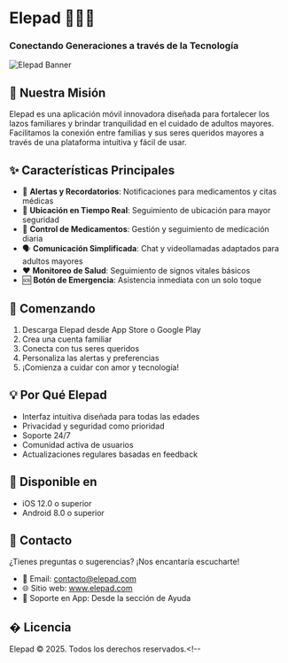 # Elepad 👴👵📱

### Conectando Generaciones a través de la Tecnología

![Elepad Banner](assets/banner.png)

## 🎯 Nuestra Misión

Elepad es una aplicación móvil innovadora diseñada para fortalecer los lazos familiares y brindar tranquilidad en el cuidado de adultos mayores. Facilitamos la conexión entre familias y sus seres queridos mayores a través de una plataforma intuitiva y fácil de usar.

## ✨ Características Principales

- 🔔 **Alertas y Recordatorios**: Notificaciones para medicamentos y citas médicas
- 📍 **Ubicación en Tiempo Real**: Seguimiento de ubicación para mayor seguridad
- 💊 **Control de Medicamentos**: Gestión y seguimiento de medicación diaria
- 🗣️ **Comunicación Simplificada**: Chat y videollamadas adaptados para adultos mayores
- ❤️ **Monitoreo de Salud**: Seguimiento de signos vitales básicos
- 🆘 **Botón de Emergencia**: Asistencia inmediata con un solo toque

## 🚀 Comenzando

1. Descarga Elepad desde App Store o Google Play
2. Crea una cuenta familiar
3. Conecta con tus seres queridos
4. Personaliza las alertas y preferencias
5. ¡Comienza a cuidar con amor y tecnología!

## 💡 Por Qué Elepad

- Interfaz intuitiva diseñada para todas las edades
- Privacidad y seguridad como prioridad
- Soporte 24/7
- Comunidad activa de usuarios
- Actualizaciones regulares basadas en feedback

## 📱 Disponible en

- iOS 12.0 o superior
- Android 8.0 o superior

## 🤝 Contacto

¿Tienes preguntas o sugerencias? ¡Nos encantaría escucharte!

- 📧 Email: contacto@elepad.com
- 🌐 Sitio web: www.elepad.com
- 📱 Soporte en App: Desde la sección de Ayuda

## � Licencia

Elepad © 2025. Todos los derechos reservados.<!--
